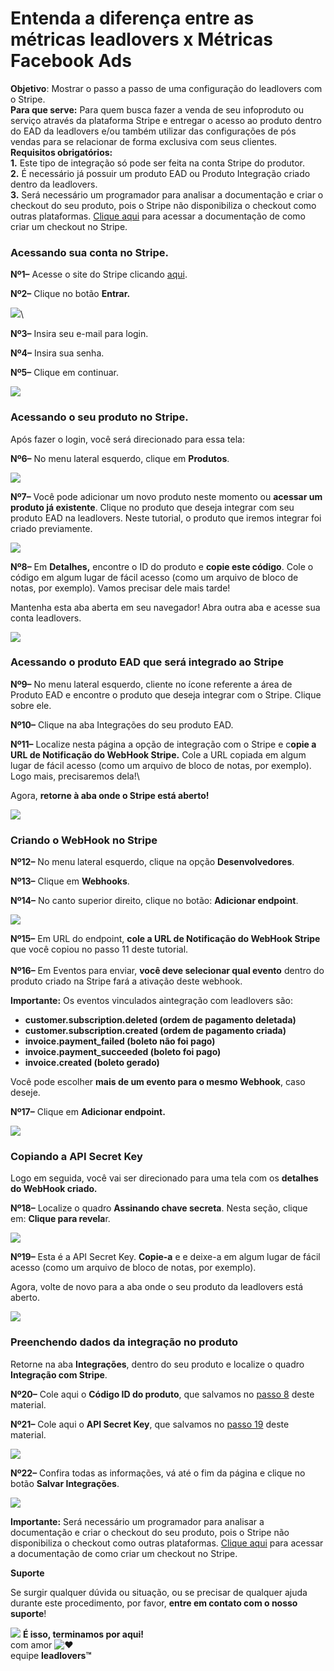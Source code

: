 # Entenda a diferença entre as métricas leadlovers x Métricas Facebook Ads

**Objetivo**: Mostrar o passo a passo de uma configuração do leadlovers com o Stripe.\
**Para que serve:** Para quem busca fazer a venda de seu infoproduto ou serviço através da plataforma Stripe e entregar o acesso ao produto dentro do EAD da leadlovers e/ou também utilizar das configurações de pós vendas para se relacionar de forma exclusiva com seus clientes.\
**Requisitos obrigatórios:**\
**1.** Este tipo de integração só pode ser feita na conta Stripe do produtor.\
**2.** É necessário já possuir um produto EAD ou Produto Integração criado dentro da leadlovers.\
**3.** Será necessário um programador para analisar a documentação e criar o checkout do seu produto, pois o Stripe não disponibiliza o checkout como outras plataformas. [Clique aqui](https://stripe.com/docs/payments/accept-a-payment) para acessar a documentação de como criar um checkout no Stripe.

### **Acessando sua conta no Stripe.**

**Nº1–** Acesse o site do Stripe clicando [aqui](https://stripe.com/br).

**Nº2–** Clique no botão **Entrar.**

[![](https://legado.leadlovers.site/wp-content/uploads/2020/07/1-11-1024x522.png)](https://legado.leadlovers.site/wp-content/uploads/2020/07/1-11.png)\


**Nº3–** Insira seu e-mail para login.

**Nº4–** Insira sua senha.

**Nº5–** Clique em continuar.

[![](https://legado.leadlovers.site/wp-content/uploads/2020/07/1-12-1024x557.png)](https://legado.leadlovers.site/wp-content/uploads/2020/07/1-12.png)

### **Acessando o seu produto no Stripe.**

Após fazer o login, você será direcionado para essa tela:

**Nº6–** No menu lateral esquerdo, clique em **Produtos**.

[![](https://legado.leadlovers.site/wp-content/uploads/2020/07/1-3-1024x509.png)](https://legado.leadlovers.site/wp-content/uploads/2020/07/1-3.png)

**Nº7–** Você pode adicionar um novo produto neste momento ou **acessar um produto já existente**. Clique no produto que deseja integrar com seu produto EAD na leadlovers. Neste tutorial, o produto que iremos integrar foi criado previamente.

[![](https://legado.leadlovers.site/wp-content/uploads/2020/07/1-4-1024x350.png)](https://legado.leadlovers.site/wp-content/uploads/2020/07/1-4.png)

**Nº8–** Em **Detalhes,** encontre o ID do produto e **copie este código**. Cole o código em algum lugar de fácil acesso (como um arquivo de bloco de notas, por exemplo). Vamos precisar dele mais tarde!

Mantenha esta aba aberta em seu navegador! Abra outra aba e acesse sua conta leadlovers.

[![](https://legado.leadlovers.site/wp-content/uploads/2020/07/8-1024x491.png)](https://legado.leadlovers.site/wp-content/uploads/2020/07/8.png)

### **Acessando o produto EAD que será integrado ao Stripe**

**Nº9–** No menu lateral esquerdo, cliente no ícone referente a área de Produto EAD e encontre o produto que deseja integrar com o Stripe. Clique sobre ele.

**Nº10–** Clique na aba Integrações do seu produto EAD.

**Nº11–** Localize nesta página a opção de integração com o Stripe e c**opie a URL de Notificação do WebHook Stripe.** Cole a URL copiada em algum lugar de fácil acesso (como um arquivo de bloco de notas, por exemplo). Logo mais, precisaremos dela!\


Agora, **retorne à aba onde o Stripe está aberto!**

[![](https://legado.leadlovers.site/wp-content/uploads/2020/07/1-5-1024x476.png)](https://legado.leadlovers.site/wp-content/uploads/2020/07/1-5.png)

### &#x20;**Criando o WebHook no Stripe**

**Nº12–** No menu lateral esquerdo, clique na opção **Desenvolvedores**.

**Nº13–** Clique em **Webhooks**.

**Nº14–** No canto superior direito, clique no botão: **Adicionar endpoint**.

[![](https://legado.leadlovers.site/wp-content/uploads/2020/07/1-6-1024x485.png)](https://legado.leadlovers.site/wp-content/uploads/2020/07/1-6.png)

**Nº15–** Em URL do endpoint, **cole a URL de Notificação do WebHook Stripe** que você copiou no passo 11 deste tutorial.\
\
**Nº16–** Em Eventos para enviar, **você deve selecionar qual evento** dentro do produto criado na Stripe fará a ativação deste webhook.

**Importante:** Os eventos vinculados aintegração com leadlovers são:

* **customer.subscription.deleted (ordem de pagamento deletada)**
* **customer.subscription.created (ordem de pagamento criada)**
* **invoice.payment\_failed (boleto não foi pago)**
* **invoice.payment\_succeeded (boleto foi pago)**
* **invoice.created (boleto gerado)**

Você pode escolher **mais de um evento para o mesmo Webhook**, caso deseje.

**Nº17–** Clique em **Adicionar endpoint.**

[![](https://legado.leadlovers.site/wp-content/uploads/2020/07/1-7-1024x495.png)](https://legado.leadlovers.site/wp-content/uploads/2020/07/1-7.png)

### **Copiando a API Secret Key**

Logo em seguida, você vai ser direcionado para uma tela com os **detalhes do WebHook criado**_**.**_

**Nº18–** Localize o quadro **Assinando chave secreta**. Nesta seção, clique em: **Clique para revela**r.

[![](https://legado.leadlovers.site/wp-content/uploads/2020/07/1-8-1024x498.png)](https://legado.leadlovers.site/wp-content/uploads/2020/07/1-8.png)

**Nº19–** Esta é a API Secret Key. **Copie-a** e e deixe-a em algum lugar de fácil acesso (como um arquivo de bloco de notas, por exemplo).

Agora, volte de novo para a aba onde o seu produto da leadlovers está aberto.

[![](https://legado.leadlovers.site/wp-content/uploads/2020/07/1-9.png)](https://legado.leadlovers.site/wp-content/uploads/2020/07/1-9.png)

### **Preenchendo dados da integração no produto**

Retorne na aba **Integrações**, dentro do seu produto e localize o quadro **Integração com Stripe**.

**Nº20–** Cole aqui o **Código ID do produto**, que salvamos no [passo 8](broken-reference) deste material.

**Nº21–** Cole aqui o **API Secret Key**, que salvamos no [passo 19](broken-reference) deste material.

[![](https://legado.leadlovers.site/wp-content/uploads/2020/07/1-10.png)](https://legado.leadlovers.site/wp-content/uploads/2020/07/1-10.png)

**Nº22–** Confira todas as informações, vá até o fim da página e clique no botão **Salvar Integrações**.

[![](https://legado.leadlovers.site/wp-content/uploads/2020/07/22.png)](https://legado.leadlovers.site/wp-content/uploads/2020/07/22.png)

**Importante:**  Será necessário um programador para analisar a documentação e criar o checkout do seu produto, pois o Stripe não disponibiliza o checkout como outras plataformas. [Clique aqui](https://stripe.com/docs/payments/accept-a-payment) para acessar a documentação de como criar um checkout no Stripe.

**Suporte**

Se surgir qualquer dúvida ou situação, ou se precisar de qualquer ajuda durante este procedimento, por favor, **entre em contato com o nosso suporte**!

![](https://legado.leadlovers.site/wp-content/uploads/2020/09/1f3c1.svg) **É isso, terminamos por aqui!**\
com amor ![❤](https://legado.leadlovers.site/wp-content/uploads/2020/09/2764.svg)\
equipe **leadlovers™**
